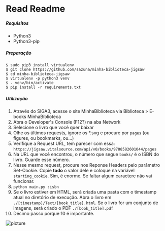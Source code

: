 # Read Readme
##### Requisitos
- Python3
- Python3-pip

##### Preparação
```
$ sudo pip3 install virtualenv
$ git clone https://github.com/sazuna/minha-biblioteca-jigsaw
$ cd minha-biblioteca-jigsaw
$ virtualenv -p python3 venv
$ . venv/bin/activate
$ pip install -r requirements.txt
```

##### Utilização
1) Através do SIGA3, acesse o site MinhaBiblioteca via Biblioteca > E-books MinhaBiblioteca 
2) Abra o Developer's Console (F12?) na aba Network
3) Selecione o livro que você quer baixar
4) Olhe os últimos requests, ignore os \*.svg e procure por `pages` (ou figures, ou bookmarks, ou...)
5) Verifique a Request URL, tem parecer com essa: `https://jigsaw.vitalsource.com/api/v0/books/9788582601044/pages`
6) Na URL que você encontrou, o número que segue `books/` é o ISBN do livro. Guarde esse número.
7) Nesse mesmo request, procure nos Reponse Headers pelo parâmetro Set-Cookie. Copie **todo** o valor dele e coloque na variável `starting_cookie`. Sim, é enorme. Se faltar algum caractere não vai funcionar.
8) `python main.py :isbn`
9) Se o livro estiver em HTML, será criada uma pasta com o timestamp atual no diretório de execução. Abra o livro em `./[timestamp]/Text/[book_title].html`. Se o livro for um conjunto de imagens, será criado o PDF `./[book_title].pdf`
10) Décimo passo porque 10 é importante.

![picture](http://i.imgur.com/gERRb9G.jpg)

